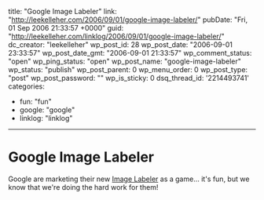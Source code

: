 title: "Google Image Labeler"
link: "http://leekelleher.com/2006/09/01/google-image-labeler/"
pubDate: "Fri, 01 Sep 2006 21:33:57 +0000"
guid: "http://leekelleher.com/linklog/2006/09/01/google-image-labeler/"
dc_creator: "leekelleher"
wp_post_id: 28
wp_post_date: "2006-09-01 23:33:57"
wp_post_date_gmt: "2006-09-01 21:33:57"
wp_comment_status: "open"
wp_ping_status: "open"
wp_post_name: "google-image-labeler"
wp_status: "publish"
wp_post_parent: 0
wp_menu_order: 0
wp_post_type: "post"
wp_post_password: ""
wp_is_sticky: 0
dsq_thread_id: '2214493741'
categories:
  - fun: "fun"
  - google: "google"
  - linklog: "linklog"

---

# Google Image Labeler

Google are marketing their new <a href="http://images.google.com/imagelabeler/" >Image Labeler</a> as a game... it's fun, but we know that we're doing the hard work for them!